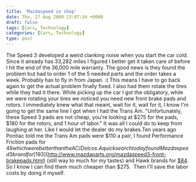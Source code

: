 ```yaml
---
title: 'Mazdaspeed in shop'
date: Thu, 27 Aug 2009 23:07:34 +0000
draft: false
tags: [Cars, Technology]
categories: [Cars, Technology]
type: post
---
```


The Speed 3 developed a weird clanking noise when you start the car cold. Since it already has 33,282 miles I figured I better get it taken care of before I hit the end of the 36,000 mile warranty. The good news is they found the problem but had to order 1 of the 5 needed parts and the order takes a week. Probably has to fly in from Japan. :( This means I have to go back again to get the actual problem finally fixed. I also had them rotate the tires while they had it there. While picking up the car I got the obligatory, while we were rotating your tires we noticed you need new front brake pads and rotors. I immediately knew what that meant, wait for it, wait for it, I know I'm going to get the same line I got when I had the Trans Am. "Unfortunately, these Speed 3 pads are not cheap, you're looking at $275 for the pads, $180 for the rotors, and 1 hour of labor." It was all I could do to keep from laughing at her. Like I would let the dealer do my brakes.Ten years ago Pontiac told me the Trans Am pads were $110 a pair, I found Performance Friction pads for $49 which were better than the AC/Delcos.  A quick search today found Mazdaspeed 3 brand for [$193](http://www.mazdaparts.org/mazdaspeed3-front-brakepads.html) (still way to much for my tastes) and Hawk brands for [$84](http://www.jscspeed.com/mazdaspeed3/brakes/hawk_ms3.htm).  So I know I can find them much cheaper than $275.  Then I'll save the labor costs by doing it myself.
